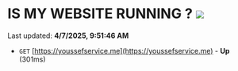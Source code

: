 # IS MY WEBSITE RUNNING ? [![](https://img.shields.io/static/v1?label=Sponsor&message=%E2%9D%A4&logo=GitHub&color=%23fe8e86)](https://github.com/sponsors/Youssef-Lehmam)

Last updated: **4/7/2025, 9:51:46 AM**

- `GET` [https://youssefservice.me](https://youssefservice.me) - **Up** (301ms)
